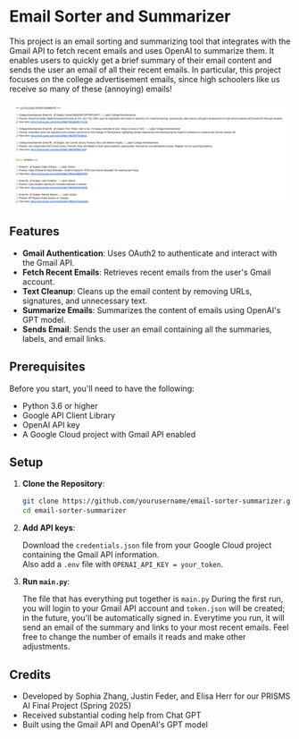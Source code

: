 # Email Sorter and Summarizer

This project is an email sorting and summarizing tool that integrates with the Gmail API to fetch recent emails and uses OpenAI to summarize them. It enables users to quickly get a brief summary of their email content and sends the user an email of all their recent emails. In particular, this project focuses on the college advertisement emails, since high schoolers like us receive so many of these (annoying) emails!

![Screenshot of Email Output](emailexample.png)

## Features

- **Gmail Authentication**: Uses OAuth2 to authenticate and interact with the Gmail API.
- **Fetch Recent Emails**: Retrieves recent emails from the user's Gmail account.
- **Text Cleanup**: Cleans up the email content by removing URLs, signatures, and unnecessary text.
- **Summarize Emails**: Summarizes the content of emails using OpenAI's GPT model.
- **Sends Email**: Sends the user an email containing all the summaries, labels, and email links.

## Prerequisites

Before you start, you'll need to have the following:

- Python 3.6 or higher
- Google API Client Library
- OpenAI API key
- A Google Cloud project with Gmail API enabled

## Setup

1. **Clone the Repository**:

   ```bash
   git clone https://github.com/yourusername/email-sorter-summarizer.git
   cd email-sorter-summarizer

2. **Add API keys**:

    Download the `credentials.json` file from your Google Cloud project containing the Gmail API information.  
    Also add a `.env` file with `OPENAI_API_KEY = your_token`.


3. **Run `main.py`**:
    
    The file that has everything put together is `main.py`
    During the first run, you will login to your Gmail API account and `token.json` will be created; in the future, you'll be automatically signed in. Everytime you run, it will send an email of the summary and links to your most recent emails. Feel free to change the number of emails it reads and make other adjustments.

## Credits

- Developed by Sophia Zhang, Justin Feder, and Elisa Herr for our PRISMS AI Final Project (Spring 2025)
- Received substantial coding help from Chat GPT 
- Built using the Gmail API and OpenAI's GPT model
